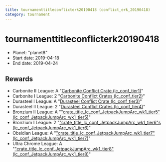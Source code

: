 ```yaml
---
title: tournamenttitleconflicterk20190418 (conflict_erk_20190418)
category: tournament
---
```

# tournamenttitleconflicterk20190418

  * Planet: "planet8"
  * Start date: 2019-04-18
  * End date: 2019-04-24

## Rewards

  * Carbonite II League: A "[Carbonite Conflict Crate (lc_conf_tier1)](lc_conf_tier1.html)"
  * Carbonite I League: 2 "[Carbonite Conflict Crates (lc_conf_tier2)](lc_conf_tier2.html)"
  * Durasteel I League: A "[Durasteel Conflict Crate (lc_conf_tier3)](lc_conf_tier3.html)"
  * Durasteel II League: 2 "[Durasteel Conflict Crates (lc_conf_tier4)](lc_conf_tier4.html)"
  * Bronzium II League: A "["crate_title_lc_conf_JetpackJumpArc_wk1_tier5" (lc_conf_JetpackJumpArc_wk1_tier5)](lc_conf_JetpackJumpArc_wk1_tier5.html)"
  * Bronzium I League: 2 "["crate_title_lc_conf_JetpackJumpArc_wk1_tier6"s (lc_conf_JetpackJumpArc_wk1_tier6)](lc_conf_JetpackJumpArc_wk1_tier6.html)"
  * Obsidian League: A "["crate_title_lc_conf_JetpackJumpArc_wk1_tier7" (lc_conf_JetpackJumpArc_wk1_tier7)](lc_conf_JetpackJumpArc_wk1_tier7.html)"
  * Ultra Chrome League: A "["crate_title_lc_conf_JetpackJumpArc_wk1_tier8" (lc_conf_JetpackJumpArc_wk1_tier8)](lc_conf_JetpackJumpArc_wk1_tier8.html)"
